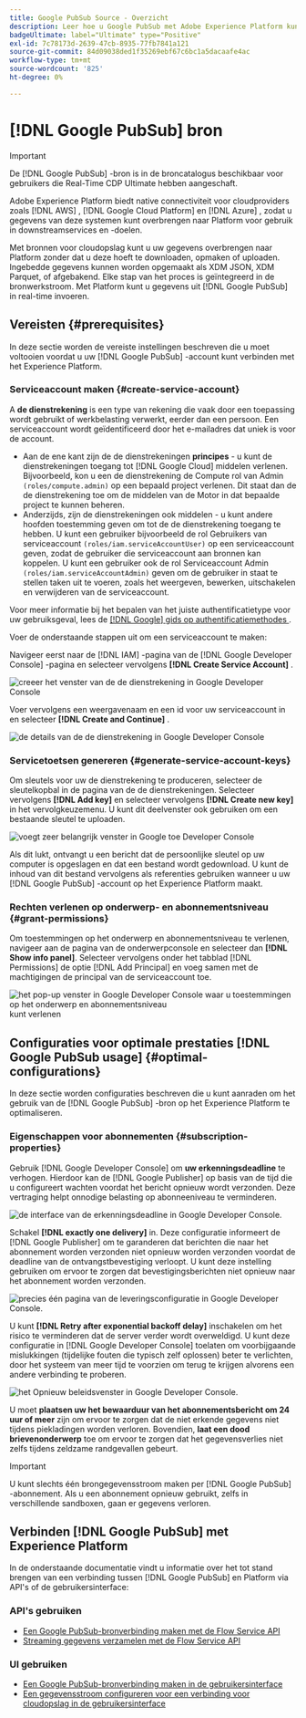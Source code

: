 ```yaml
---
title: Google PubSub Source - Overzicht
description: Leer hoe u Google PubSub met Adobe Experience Platform kunt verbinden via API's of de gebruikersinterface.
badgeUltimate: label="Ultimate" type="Positive"
exl-id: 7c78173d-2639-47cb-8935-77fb7841a121
source-git-commit: 84d09038ded1f35269ebf67c6bc1a5dacaafe4ac
workflow-type: tm+mt
source-wordcount: '825'
ht-degree: 0%

---
```


# [!DNL Google PubSub] bron

>[!IMPORTANT]
>
>De [!DNL Google PubSub] -bron is in de broncatalogus beschikbaar voor gebruikers die Real-Time CDP Ultimate hebben aangeschaft.

Adobe Experience Platform biedt native connectiviteit voor cloudproviders zoals [!DNL AWS] , [!DNL Google Cloud Platform] en [!DNL Azure] , zodat u gegevens van deze systemen kunt overbrengen naar Platform voor gebruik in downstreamservices en -doelen.

Met bronnen voor cloudopslag kunt u uw gegevens overbrengen naar Platform zonder dat u deze hoeft te downloaden, opmaken of uploaden. Ingebedde gegevens kunnen worden opgemaakt als XDM JSON, XDM Parquet, of afgebakend. Elke stap van het proces is geïntegreerd in de bronwerkstroom. Met Platform kunt u gegevens uit [!DNL Google PubSub] in real-time invoeren.

## Vereisten {#prerequisites}

In deze sectie worden de vereiste instellingen beschreven die u moet voltooien voordat u uw [!DNL Google PubSub] -account kunt verbinden met het Experience Platform.

### Serviceaccount maken {#create-service-account}

A **de dienstrekening** is een type van rekening die vaak door een toepassing wordt gebruikt of werkbelasting verwerkt, eerder dan een persoon. Een serviceaccount wordt geïdentificeerd door het e-mailadres dat uniek is voor de account.

* Aan de ene kant zijn de de dienstrekeningen **principes** - u kunt de dienstrekeningen toegang tot [!DNL Google Cloud] middelen verlenen. Bijvoorbeeld, kon u een de dienstrekening de Compute rol van Admin `(roles/compute.admin)` op een bepaald project verlenen. Dit staat dan de de dienstrekening toe om de middelen van de Motor in dat bepaalde project te kunnen beheren.
* Anderzijds, zijn de dienstrekeningen ook middelen - u kunt andere hoofden toestemming geven om tot de de dienstrekening toegang te hebben. U kunt een gebruiker bijvoorbeeld de rol Gebruikers van serviceaccount `(roles/iam.serviceAccountUser)` op een serviceaccount geven, zodat de gebruiker die serviceaccount aan bronnen kan koppelen. U kunt een gebruiker ook de rol Serviceaccount Admin `(roles/iam.serviceAccountAdmin)` geven om de gebruiker in staat te stellen taken uit te voeren, zoals het weergeven, bewerken, uitschakelen en verwijderen van de serviceaccount.

Voor meer informatie bij het bepalen van het juiste authentificatietype voor uw gebruiksgeval, lees de [[!DNL Google]  gids op authentificatiemethodes ](https://cloud.google.com/docs/authentication).

Voer de onderstaande stappen uit om een serviceaccount te maken:

Navigeer eerst naar de [!DNL IAM] -pagina van de [!DNL Google Developer Console] -pagina en selecteer vervolgens **[!DNL Create Service Account]** .

![ creeer het venster van de de dienstrekening in Google Developer Console ](../../images/tutorials/create/google-pubsub/create-service-account.png)

Voer vervolgens een weergavenaam en een id voor uw serviceaccount in en selecteer **[!DNL Create and Continue]** .

![ de details van de de dienstrekening in Google Developer Console ](../../images/tutorials/create/google-pubsub/service-account-details.png)

### Servicetoetsen genereren {#generate-service-account-keys}

Om sleutels voor uw de dienstrekening te produceren, selecteer de sleutelkopbal in de pagina van de de dienstrekeningen. Selecteer vervolgens **[!DNL Add key]** en selecteer vervolgens **[!DNL Create new key]** in het vervolgkeuzemenu. U kunt dit deelvenster ook gebruiken om een bestaande sleutel te uploaden.

![ voegt zeer belangrijk venster in Google toe Developer Console ](../../images/tutorials/create/google-pubsub/add-key.png)

Als dit lukt, ontvangt u een bericht dat de persoonlijke sleutel op uw computer is opgeslagen en dat een bestand wordt gedownload. U kunt de inhoud van dit bestand vervolgens als referenties gebruiken wanneer u uw [!DNL Google PubSub] -account op het Experience Platform maakt.

### Rechten verlenen op onderwerp- en abonnementsniveau {#grant-permissions}

Om toestemmingen op het onderwerp en abonnementsniveau te verlenen, navigeer aan de pagina van de onderwerpconsole en selecteer dan **[!DNL Show info panel]**. Selecteer vervolgens onder het tabblad [!DNL Permissions] de optie [!DNL Add Principal] en voeg samen met de machtigingen de principal van de serviceaccount toe.

![ het pop-up venster in Google Developer Console waar u toestemmingen op het onderwerp en abonnementsniveau ](../../images/tutorials/create/google-pubsub/add-principal.png) kunt verlenen

## Configuraties voor optimale prestaties [!DNL Google PubSub usage] {#optimal-configurations}

In deze sectie worden configuraties beschreven die u kunt aanraden om het gebruik van de [!DNL Google PubSub] -bron op het Experience Platform te optimaliseren.

### Eigenschappen voor abonnementen {#subscription-properties}

Gebruik [!DNL Google Developer Console] om **uw erkenningsdeadline** te verhogen. Hierdoor kan de [!DNL Google Publisher] op basis van de tijd die u configureert wachten voordat het bericht opnieuw wordt verzonden. Deze vertraging helpt onnodige belasting op abonneeniveau te verminderen.

![ de interface van de erkenningsdeadline in Google Developer Console.](../../images/tutorials/create/google-pubsub/acknowledgement-deadline.png)

Schakel **[!DNL exactly one delivery]** in. Deze configuratie informeert de [!DNL Google Publisher] om te garanderen dat berichten die naar het abonnement worden verzonden niet opnieuw worden verzonden voordat de deadline van de ontvangstbevestiging verloopt. U kunt deze instelling gebruiken om ervoor te zorgen dat bevestigingsberichten niet opnieuw naar het abonnement worden verzonden.

![ precies één pagina van de leveringsconfiguratie in Google Developer Console.](../../images/tutorials/create/google-pubsub/exactly-one-delivery.png)

U kunt **[!DNL Retry after exponential backoff delay]** inschakelen om het risico te verminderen dat de server verder wordt overweldigd. U kunt deze configuratie in [!DNL Google Developer Console] toelaten om voorbijgaande mislukkingen (tijdelijke fouten die typisch zelf oplossen) beter te verlichten, door het systeem van meer tijd te voorzien om terug te krijgen alvorens een andere verbinding te proberen.

![ het Opnieuw beleidsvenster in Google Developer Console.](../../images/tutorials/create/google-pubsub/retry-policy.png)

U moet **plaatsen uw het bewaarduur van het abonnementsbericht om 24 uur of meer** zijn om ervoor te zorgen dat de niet erkende gegevens niet tijdens piekladingen worden verloren. Bovendien, **laat een dood brievenonderwerp** toe om ervoor te zorgen dat het gegevensverlies niet zelfs tijdens zeldzame randgevallen gebeurt.

>[!IMPORTANT]
>
>U kunt slechts één brongegevensstroom maken per [!DNL Google PubSub] -abonnement. Als u een abonnement opnieuw gebruikt, zelfs in verschillende sandboxen, gaan er gegevens verloren.

## Verbinden [!DNL Google PubSub] met Experience Platform

In de onderstaande documentatie vindt u informatie over het tot stand brengen van een verbinding tussen [!DNL Google PubSub] en Platform via API&#39;s of de gebruikersinterface:

### API&#39;s gebruiken

* [Een Google PubSub-bronverbinding maken met de Flow Service API](../../tutorials/api/create/cloud-storage/google-pubsub.md)
* [Streaming gegevens verzamelen met de Flow Service API](../../tutorials/api/collect/streaming.md)

### UI gebruiken

* [Een Google PubSub-bronverbinding maken in de gebruikersinterface](../../tutorials/ui/create/cloud-storage/google-pubsub.md)
* [Een gegevensstroom configureren voor een verbinding voor cloudopslag in de gebruikersinterface](../../tutorials/ui/dataflow/streaming/cloud-storage-streaming.md)
